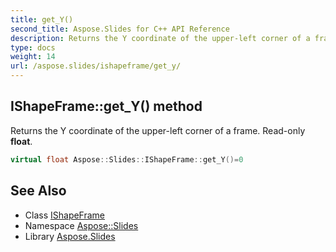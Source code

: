 ```yaml
---
title: get_Y()
second_title: Aspose.Slides for C++ API Reference
description: Returns the Y coordinate of the upper-left corner of a frame. Read-only float.
type: docs
weight: 14
url: /aspose.slides/ishapeframe/get_y/
---
```

## IShapeFrame::get_Y() method


Returns the Y coordinate of the upper-left corner of a frame. Read-only **float**.

```cpp
virtual float Aspose::Slides::IShapeFrame::get_Y()=0
```

## See Also

* Class [IShapeFrame](../)
* Namespace [Aspose::Slides](../../)
* Library [Aspose.Slides](../../../)